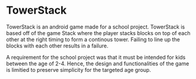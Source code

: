 # TowerStack
TowerStack is an android game made for a school project. TowerStack is based off of the game Stack where the player stacks blocks on top of each other at the right timing to form a continous tower. Failing to line up the blocks with each other results in a failure.

A requirement for the school project was that it must be intended for kids between the age of 2-4. Hence, the design and functionalities of the game is limitied to preserve simplicity for the targeted age group.
